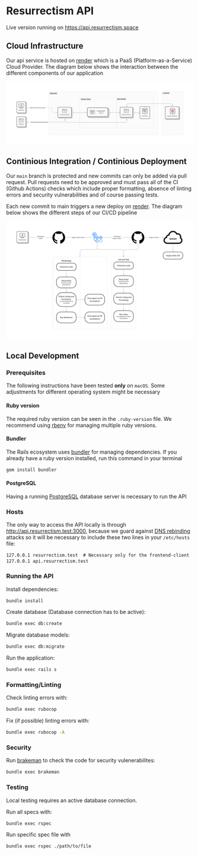# Resurrectism API

Live version running on https://api.resurrectism.space

## Cloud Infrastructure

Our api service is hosted on [render](https://render.com/) which is a PaaS (Platform-as-a-Service) Cloud Provider. The diagram below shows the interaction between the different components of our application

![Cloud Infrastructure](./cloud_Infrastructure.png)

## Continious Integration / Continious Deployment 

Our `main` branch is protected and new commits can only be added via pull request. Pull requests need to be approved and must pass all of the CI (Github Actions) checks which include proper formatting, absence of linting errors and security vulnerabilities and of course passing tests.

Each new commit to main triggers a new deploy on [render](https://render.com/). The diagram below shows the different steps of our CI/CD pipeline

![CI CD](./API_CI_CD.png)

## Local Development

### Prerequisites

The following instructions have been tested  **only** on `macOS`. Some adjustments for different operating system might be necessary

#### Ruby version
The required ruby version can be seen in the `.ruby-version` file. We recommend using [rbenv](https://github.com/rbenv/rbenv) for managing multiple ruby versions.

#### Bundler
The Rails ecosystem uses [bundler](https://bundler.io/) for managing dependencies. If you already have a ruby version installed, run this command in your terminal
```sh
gem install bundler
```

#### PostgreSQL
Having a running [PostgreSQL](https://www.postgresql.org/) database server is necessary to run the API

### Hosts
The only way to access the API locally is through http://api.resurrectism.test:3000, because we guard against [DNS rebinding](https://en.wikipedia.org/wiki/DNS_rebinding) attacks so it will be necessary to include these two lines in your `/etc/hosts` file:
```
127.0.0.1 resurrectism.test  # Necessary only for the frontend-client
127.0.0.1 api.resurrectism.test
```

### Running the API 

Install dependencies:
```sh
bundle install
```

Create database (Database connection has to be active):
```sh
bundle exec db:create
```

Migrate database models:
```sh
bundle exec db:migrate
```

Run the application:
```sh
bundle exec rails s
```

### Formatting/Linting

Check linting errors with:
```sh
bundle exec rubocop
```

Fix (if possible) linting errors with:
```sh
bundle exec rubocop -A
```

### Security

Run [brakeman](https://github.com/presidentbeef/brakeman) to check
the code for security vulenerabilites:
```sh
bundle exec brakeman
```

### Testing

Local testing requires an active database connection.

Run all specs with:
```sh
bundle exec rspec
```

Run specific spec file with
```sh
bundle exec rspec ./path/to/file
```
